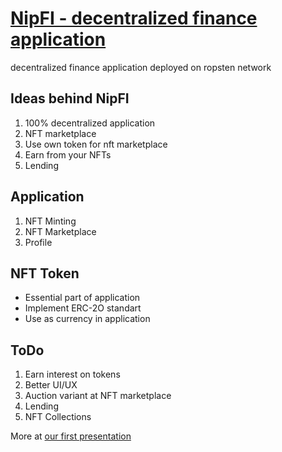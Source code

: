 # [NipFI - decentralized finance application](http://nipfi.sharkdev.eu)

decentralized finance application deployed on ropsten network

## Ideas behind NipFI
1. 100% decentralized application
2. NFT marketplace
3. Use own token for nft marketplace
4. Earn from your NFTs
5. Lending

## Application
1. NFT Minting
2. NFT Marketplace
3. Profile

## NFT Token
 - Essential part of application
 - Implement ERC-2O standart
 - Use as currency in application

## ToDo
1. Earn interest on tokens
2. Better UI/UX
3. Auction variant at NFT marketplace
4. Lending
5. NFT Collections


More at [our first presentation](https://github.com/dplamenov/nipfi/blob/main/nipfi.pdf)
